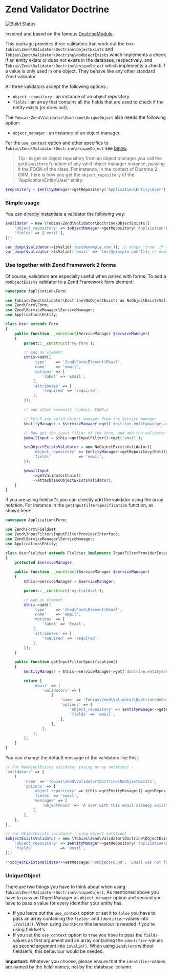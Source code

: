 # Zend Validator Doctrine

[![Build Status](https://travis-ci.com/tobias-trozowski/zend-validator-doctrine.svg)](https://travis-ci.com/tobias-trozowski/zend-validator-doctrine)

Inspired and based on the famous [DoctrineModule](https://github.com/doctrine/DoctrineModule).

This package provides three validators that work out the box: `Tobias\Zend\Validator\Doctrine\ObjectExists` and `Tobias\Zend\Validator\Doctrine\NoObjectExists` which implements a check if an entity exists or does not exists in the database, respectively, and `Tobias\Zend\Validator\Doctrine\UniqueObject` which implements a check if a value is only used in one object.  They behave like any other standard Zend validator.

All three validators accept the following options :

* `object_repository` : an instance of an object repository.
* `fields` : an array that contains all the fields that are used to check if the entity exists (or does not).

The `Tobias\Zend\Validator\Doctrine\UniqueObject` also needs the following option:

* `object_manager` : an instance of an object manager.

For the `use_context` option and other specifics to `Tobias\Zend\Validator\Doctrine\UniqueObject` see [below](#uniqueobject).

> Tip : to get an object repository from an object manager you call the `getRepository` function of any valid object manager instance, passing it the FQCN of the class. For instance, in the context of Doctrine 2 ORM, here is how you get the `object_repository` of the 'Application\Entity\User' entity:

```php
$repository = $entityManager->getRepository('Application\Entity\User');
```

### Simple usage

You can directly instantiate a validator the following way:

```php
$validator = new \Tobias\Zend\Validator\Doctrine\ObjectExists([
    'object_repository' => $objectManager->getRepository('Application\Entity\User'),
    'fields' => ['email'],
]);

var_dump($validator->isValid('test@example.com')); // dumps 'true' if an entity matches
var_dump($validator->isValid(['email' => 'test@example.com'])); // dumps 'true' if an entity matches
```


### Use together with Zend Framework 2 forms

Of course, validators are especially useful when paired with forms.  To add a `NoObjectExists` validator to a Zend Framework form element:

```php
namespace Application\Form;

use Tobias\Zend\Validator\Doctrine\NoObjectExists as NoObjectExistsValidator;
use Zend\Form\Form;
use Zend\ServiceManager\ServiceManager;
use Application\Entity;

class User extends Form
{
    public function __construct(ServiceManager $serviceManager)
    {
        parent::__construct('my-form');

        // Add an element
        $this->add([
            'type'    => 'Zend\Form\Element\Email',
            'name'    => 'email',
            'options' => [
                'label' => 'Email',
            ],
            'attributes' => [
                'required' => 'required',
            ],
        ]);

        // add other elements (submit, CSRF…)

        // Fetch any valid object manager from the Service manager
        $entityManager = $serviceManager->get('doctrine.entitymanager.orm_default');

        // Now get the input filter of the form, and add the validator to the email input
        $emailInput = $this->getInputFilter()->get('email');

        $noObjectExistsValidator = new NoObjectExistsValidator([
            'object_repository' => $entityManager->getRepository(Entity\User::class),
            'fields'            => 'email',
        ]);

        $emailInput
            ->getValidatorChain()
            ->attach($noObjectExistsValidator);
    }
}
```

If you are using fieldset's you can directly add the validator using the array notation.  For instance in the `getInputFilterSpecification` function, as shown here:

```php
namespace Application\Form;

use Zend\Form\Fieldset;
use Zend\InputFilter\InputFilterProviderInterface;
use Zend\ServiceManager\ServiceManager;
use Application\Entity;

class UserFieldset extends Fieldset implements InputFilterProviderInterface
{
    protected $serviceManager;

    public function __construct(ServiceManager $serviceManager)
    {
        $this->serviceManager = $serviceManager;

        parent::__construct('my-fieldset');

        // Add an element
        $this->add([
            'type'    => 'Zend\Form\Element\Email',
            'name'    => 'email',
            'options' => [
                'label' => 'Email',
            ],
            'attributes' => [
                'required' => 'required',
            ],
        ]);
    }

    public function getInputFilterSpecification()
    {
        $entityManager = $this->serviceManager->get('doctrine.entitymanager.orm_default');

        return [
            'email' => [
                'validators' => [
                    [
                        'name' => 'Tobias\Zend\Validator\Doctrine\NoObjectExists',
                        'options' => [
                            'object_repository' => $entityManager->getRepository(Entity\User::class),
                            'fields' => 'email',
                        ],
                    ],
                ],
            ],
        ];
    }
}
```

You can change the default message of the validators like this:

```php
// For NoObjectExists validator (using array notation) :
'validators' => [
    [
        'name' => 'Tobias\Zend\Validator\Doctrine\NoObjectExists',
        'options' => [
            'object_repository' => $this->getEntityManager()->getRepository('Application\Entity\User'),
            'fields' => 'email',
            'messages' => [
                'objectFound' => 'A user with this email already exists.',
            ],
        ],
    ],
],

// For ObjectExists validator (using object notation) :
$objectExistsValidator = new \Tobias\Zend\Validator\Doctrine\ObjectExists([
    'object_repository' => $entityManager->getRepository('Application\Entity\User'),
    'fields'            => 'email',
]);

**$objectExistsValidator->setMessage('noObjectFound', 'Email was not found.');**
```


### UniqueObject

There are two things you have to think about when using `Tobias\Zend\Validator\Doctrine\UniqueObject`;  As mentioned above you have to pass an ObjectManager as `object_manager` option and second you have to pass a value for every identifier your entity has.

* If you leave out the `use_context` option or set it to `false` you have to pass an array containing the `fields`- and `identifier`-values into `isValid()`. When using `Zend\Form` this behaviour is needed if you're using fieldset's.
* If you set the `use_context` option to `true` you have to pass the `fields`-values as first argument and an array containing the `identifier`-values as second argument into `isValid()`. When using `Zend\Form` without fieldset's, this behaviour would be needed.

__Important:__ Whatever you choose, please ensure that the `identifier`-values are named by the field-names, not by the database-column.
